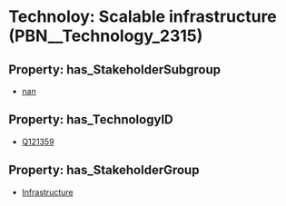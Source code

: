 # Technoloy: __Scalable infrastructure__ (PBN__Technology_2315)

## Property: has_StakeholderSubgroup

* [nan](PBN__TechSubgroup_7)

## Property: has_TechnologyID

* [Q121359](Q121359)

## Property: has_StakeholderGroup

* [Infrastructure](PBN__TechGroup_4)


